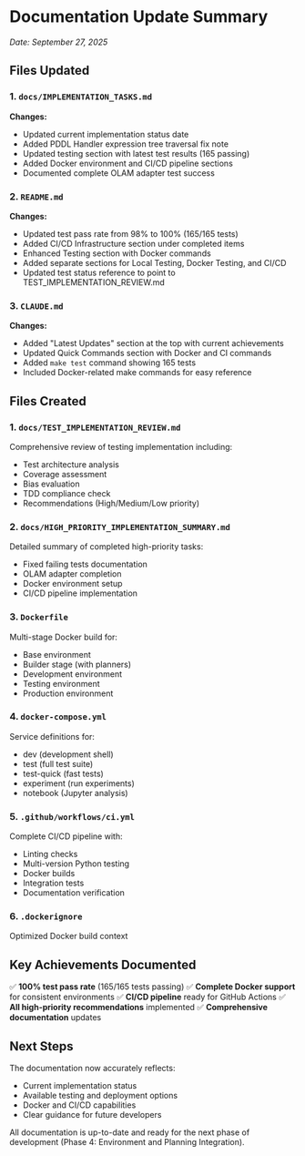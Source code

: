 # Documentation Update Summary
*Date: September 27, 2025*

## Files Updated

### 1. `docs/IMPLEMENTATION_TASKS.md`
**Changes:**
- Updated current implementation status date
- Added PDDL Handler expression tree traversal fix note
- Updated testing section with latest test results (165 passing)
- Added Docker environment and CI/CD pipeline sections
- Documented complete OLAM adapter test success

### 2. `README.md`
**Changes:**
- Updated test pass rate from 98% to 100% (165/165 tests)
- Added CI/CD Infrastructure section under completed items
- Enhanced Testing section with Docker commands
- Added separate sections for Local Testing, Docker Testing, and CI/CD
- Updated test status reference to point to TEST_IMPLEMENTATION_REVIEW.md

### 3. `CLAUDE.md`
**Changes:**
- Added "Latest Updates" section at the top with current achievements
- Updated Quick Commands section with Docker and CI commands
- Added `make test` command showing 165 tests
- Included Docker-related make commands for easy reference

## Files Created

### 1. `docs/TEST_IMPLEMENTATION_REVIEW.md`
Comprehensive review of testing implementation including:
- Test architecture analysis
- Coverage assessment
- Bias evaluation
- TDD compliance check
- Recommendations (High/Medium/Low priority)

### 2. `docs/HIGH_PRIORITY_IMPLEMENTATION_SUMMARY.md`
Detailed summary of completed high-priority tasks:
- Fixed failing tests documentation
- OLAM adapter completion
- Docker environment setup
- CI/CD pipeline implementation

### 3. `Dockerfile`
Multi-stage Docker build for:
- Base environment
- Builder stage (with planners)
- Development environment
- Testing environment
- Production environment

### 4. `docker-compose.yml`
Service definitions for:
- dev (development shell)
- test (full test suite)
- test-quick (fast tests)
- experiment (run experiments)
- notebook (Jupyter analysis)

### 5. `.github/workflows/ci.yml`
Complete CI/CD pipeline with:
- Linting checks
- Multi-version Python testing
- Docker builds
- Integration tests
- Documentation verification

### 6. `.dockerignore`
Optimized Docker build context

## Key Achievements Documented

✅ **100% test pass rate** (165/165 tests passing)
✅ **Complete Docker support** for consistent environments
✅ **CI/CD pipeline** ready for GitHub Actions
✅ **All high-priority recommendations** implemented
✅ **Comprehensive documentation** updates

## Next Steps
The documentation now accurately reflects:
- Current implementation status
- Available testing and deployment options
- Docker and CI/CD capabilities
- Clear guidance for future developers

All documentation is up-to-date and ready for the next phase of development (Phase 4: Environment and Planning Integration).